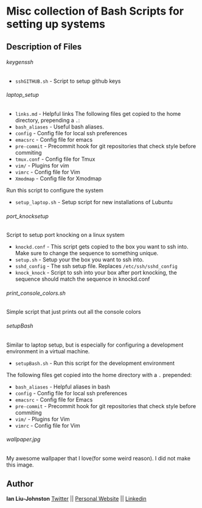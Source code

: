 # Misc collection of Bash Scripts for setting up systems 

## Description of Files

<h6>keygenssh</h6>

  * ``sshGITHUB.sh`` - Script to setup github keys

<h6>laptop_setup</h6>

  * ``links.md`` - Helpful links
The following files get copied to the home directory, prepending a `.`:
  * ``bash_aliases`` - Useful bash aliases.
  * ``config`` - Config file for local ssh preferences
  * ``emacsrc`` - Config file for emacs
  * ``pre-commit`` - Precommit hook for git repositories that check style before commiting
  * ``tmux.conf`` - Config file for Tmux
  * ``vim/`` - Plugins for vim
  * ``vimrc`` - Config file for Vim
  * ``Xmodmap`` - Config file for Xmodmap

Run this script to configure the system
  * ``setup_laptop.sh`` - Setup script for new installations of Lubuntu

<h6>port_knocksetup</h6>

Script to setup port knocking on a linux system

  * ``knockd.conf`` - This script gets copied to the box you want to ssh into. Make sure to change the sequence to something unique.
  * ``setup.sh`` - Setup your the box you want to ssh into.
  * ``sshd_config`` - The ssh setup file. Replaces ``/etc/ssh/sshd_config``
  * ``knock_knock`` - Script to ssh into your box after port knocking, the sequence should match the sequence in knockd.conf

<h6>print_console_colors.sh</h6>

Simple script that just prints out all the console colors

<h6>setupBash</h6>

Similar to laptop setup, but is especially for configuring a development environment in a virtual machine. 

  * ``setupBash.sh`` - Run this script for the development environment


The following files get copied into the home directory with a `.` prepended:

  * ``bash_aliases`` - Helpful aliases in bash
  * ``config`` - Config file for local ssh preferences
  * ``emacsrc`` - Config file for Emacs
  * ``pre-commit`` - Precommit hook for git repositories that check style before commiting
  * ``vim/`` - Plugins for Vim
  * ``vimrc`` - Config file for Vim

<h6>wallpaper.jpg</h6>

My awesome wallpaper that I love(for some weird reason). I did not make this image.

## Author

**Ian Liu-Johnston** [Twitter](https://twitter.com/@Concativerse) || [Personal Website](http://www.ianxaunliu-johnston.com/) || [Linkedin](https://www.linkedin.com/in/ian-liu-johnston-32a40a115)
